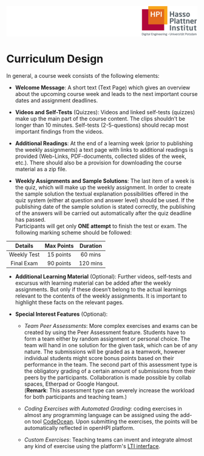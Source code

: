 ![HPI Logo](img/HPI_Logo.png)

# Curriculum Design

In general, a course week consists of the following elements:

 - **Welcome Message**: A short text (Text Page) which gives an overview about the upcoming course week and leads to the next important course dates and assignment deadlines. 

 - **Videos and Self-Tests** (Quizzes): Videos and linked self-tests (quizzes) make up the main part of the course content. The clips shouldn’t be longer than 10 minutes. Self-tests (2-5-questions) should recap most important findings from the videos. 

 - **Additional Readings**: At the end of a learning week (prior to publishing the weekly assignments) a text page with links to additional readings is provided (Web-Links, PDF-documents, collected slides of the week, etc.). There should also be a provision for downloading the course material as a zip file.

 - **Weekly Assignments and Sample Solutions**: The last item of a week is the quiz, which will make up the weekly assignment. In order to create the sample solution the textual explanation possibilities offered in the quiz system (either at question and answer level) should be used. If the publishing date of the sample solution is stated correctly, the publishing of the answers will be carried out automatically after the quiz deadline has passed.  
 Participants will get only **ONE attempt** to finish the test or exam. The following marking scheme should be followed:
 
 <center>
 
   | Details     | Max Points  | Duration    |
   |:-----------:|:-----------:|:-----------:|
   | Weekly Test | 15 points   | 60 mins     |
   | Final Exam  | 90 points   | 120 mins    |
   
 </center>

 - **Additional Learning Material** (Optional): Further videos, self-tests and excursus with learning material can be added after the weekly assignments. But only if these doesn’t belong to the actual learnings relevant to the contents of the weekly assignments. It is important to highlight these facts on the relevant pages.

 - **Special Interest Features** (Optional):  

   - *Team Peer Assessments*: More complex exercises and exams can be created by using the Peer Assessment feature. Students have to form a team either by random assignment or personal choice. The team will hand in one solution for the given task, which can be of any nature. The submissions will be graded as a teamwork, however individual students might score bonus points based on their performance in the team. The second part of this assessment type is the obligatory grading of a certain amount of submissions from their peers by the participants. Collaboration is made possible by collab spaces, Etherpad or Google Hangout.   
   (**Remark**: This assessment type can severely increase the workload for both participants and teaching team.)

   - *Coding Exercises with Automated Grading*: coding exercises in almost any programming language can be assigned using the add-on tool [CodeOcean](https://github.com/openHPI/codeocean). Upon submitting the exercises, the points will be automatically reflected in openHPI platform.

   - *Custom Exercises*: Teaching teams can invent and integrate almost any kind of exercise using the platform's [LTI interface](http://www.imsglobal.org/lti/). 
